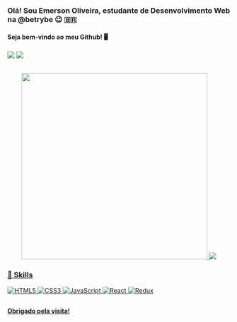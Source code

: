 ### Olá! Sou Emerson Oliveira, estudante de Desenvolvimento Web na @betrybe 😉 🇧🇷
#### Seja bem-vindo ao meu Github! 🖥️
 <a href="https://www.linkedin.com/in/emersonoliveiradev/" target="_blank"><img src="https://img.shields.io/badge/-LinkedIn-%230077B5?style=for-the-badge&logo=linkedin&logoColor=white" target="_blank"></a> 
<a href = "mailto:emersonoliveira.contato@gmail.com"><img src="https://img.shields.io/badge/-Gmail-%23333?style=for-the-badge&logo=gmail&logoColor=white" target="_blank"></a>
##

<div align="center">
  <a href="https://github.com/emeroliverdev">
  <img width="420" src="https://github-readme-stats.vercel.app/api?username=emeroliverdev&show_icons=true&theme=tokyonight&include_all_commits=true&count_private=true"/>
  <img src="https://github-readme-stats.vercel.app/api/top-langs/?username=emeroliverdev&card_width=250&layout=default&theme=tokyonight"/>
</div>

### :rocket: Skills

<div>
	<img  alt="HTML5" src="https://img.shields.io/badge/HTML5-E34F26?style=for-the-badge&logo=html5&logoColor=white"/>
	<img  alt="CSS3" src="https://img.shields.io/badge/CSS3-1572B6?style=for-the-badge&logo=css3&logoColor=white"/>
	<img  alt="JavaScript" src="https://img.shields.io/badge/JavaScript-323330?style=for-the-badge&logo=javascript&logoColor=F7DF1E"/>
	<img  alt="React" src="https://img.shields.io/badge/React-20232A?style=for-the-badge&logo=react&logoColor=61DAFB"/>
	<img  alt="Redux" src="https://img.shields.io/badge/Redux-593D88?style=for-the-badge&logo=redux&logoColor=white"/>
</div>

##

#### Obrigado pela visita!


